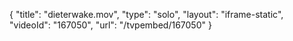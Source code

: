 {
    "title": "dieterwake.mov",
    "type": "solo",
    "layout": "iframe-static",
    "videoId": "167050",
    "url": "\/tvpembed\/167050"
}